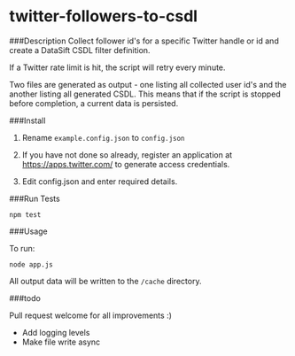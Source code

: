 twitter-followers-to-csdl
=========================

###Description
Collect follower id's for a specific Twitter handle or id and create a DataSift CSDL filter definition.

If a Twitter rate limit is hit, the script will retry every minute.

Two files are generated as output - one listing all collected user id's and the another listing all generated CSDL. This means that if the script is stopped before completion, a current data is persisted.


###Install

1) Rename ```example.config.json``` to ```config.json```

2) If you have not done so already, register an application at https://apps.twitter.com/ to generate access credentials.

2) Edit config.json and enter required details.

###Run Tests

```npm test```

###Usage

To run:

```node app.js```

All output data will be written to the ```/cache``` directory.


###todo

Pull request welcome for all improvements :)

 * Add logging levels
 * Make file write async
